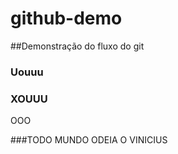 # github-demo
##Demonstração do fluxo do git
### Uouuu

###  XOUUU

OOO

###TODO MUNDO ODEIA O VINICIUS